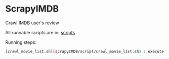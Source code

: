 # ScrapyIMDB


Crawl IMDB user's review

All runnable scripts are in: [scripts](script)

Running steps:

```bash
[crawl_movie_list.sh](scrapyIMDB/script/crawl_movie_list.sh) : execute module [movies_spider](scrapyIMDB/scrapyIMDB/spiders/movies_spider.py), crawl a list of movie(& its information) from the link      `http://www.imdb.com/search/title?year={year},{year}&title_type=feature&sort=num_votes,desc`
```